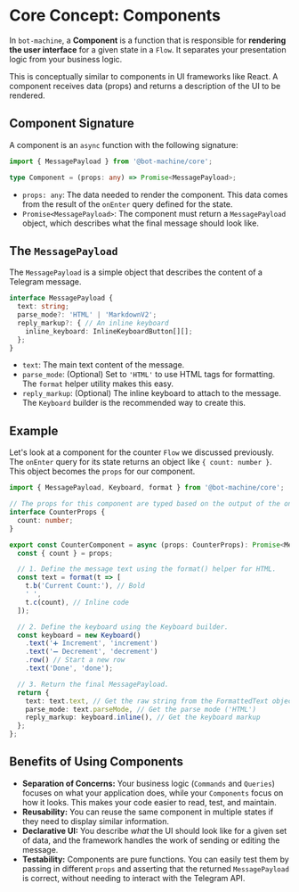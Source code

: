 # Core Concept: Components

In `bot-machine`, a **Component** is a function that is responsible for **rendering the user interface** for a given state in a `Flow`. It separates your presentation logic from your business logic.

This is conceptually similar to components in UI frameworks like React. A component receives data (props) and returns a description of the UI to be rendered.

## Component Signature

A component is an `async` function with the following signature:

```typescript
import { MessagePayload } from '@bot-machine/core';

type Component = (props: any) => Promise<MessagePayload>;
```

-   `props: any`: The data needed to render the component. This data comes from the result of the `onEnter` query defined for the state.
-   `Promise<MessagePayload>`: The component must return a `MessagePayload` object, which describes what the final message should look like.

## The `MessagePayload`

The `MessagePayload` is a simple object that describes the content of a Telegram message.

```typescript
interface MessagePayload {
  text: string;
  parse_mode?: 'HTML' | 'MarkdownV2';
  reply_markup?: { // An inline keyboard
    inline_keyboard: InlineKeyboardButton[][];
  };
}
```

-   `text`: The main text content of the message.
-   `parse_mode`: (Optional) Set to `'HTML'` to use HTML tags for formatting. The `format` helper utility makes this easy.
-   `reply_markup`: (Optional) The inline keyboard to attach to the message. The `Keyboard` builder is the recommended way to create this.

## Example

Let's look at a component for the counter `Flow` we discussed previously. The `onEnter` query for its state returns an object like `{ count: number }`. This object becomes the `props` for our component.

```typescript
import { MessagePayload, Keyboard, format } from '@bot-machine/core';

// The props for this component are typed based on the output of the onEnter query.
interface CounterProps {
  count: number;
}

export const CounterComponent = async (props: CounterProps): Promise<MessagePayload> => {
  const { count } = props;

  // 1. Define the message text using the format() helper for HTML.
  const text = format(t => [
    t.b('Current Count:'), // Bold
    ' ',
    t.c(count), // Inline code
  ]);

  // 2. Define the keyboard using the Keyboard builder.
  const keyboard = new Keyboard()
    .text('➕ Increment', 'increment')
    .text('➖ Decrement', 'decrement')
    .row() // Start a new row
    .text('Done', 'done');

  // 3. Return the final MessagePayload.
  return {
    text: text.text, // Get the raw string from the FormattedText object
    parse_mode: text.parseMode, // Get the parse mode ('HTML')
    reply_markup: keyboard.inline(), // Get the keyboard markup
  };
};
```

## Benefits of Using Components

-   **Separation of Concerns:** Your business logic (`Commands` and `Queries`) focuses on what your application does, while your `Components` focus on how it looks. This makes your code easier to read, test, and maintain.
-   **Reusability:** You can reuse the same component in multiple states if they need to display similar information.
-   **Declarative UI:** You describe *what* the UI should look like for a given set of data, and the framework handles the work of sending or editing the message.
-   **Testability:** Components are pure functions. You can easily test them by passing in different `props` and asserting that the returned `MessagePayload` is correct, without needing to interact with the Telegram API.
